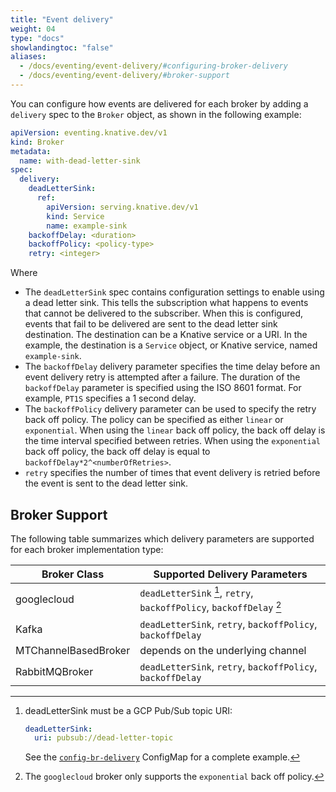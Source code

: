 ```yaml
---
title: "Event delivery"
weight: 04
type: "docs"
showlandingtoc: "false"
aliases:
  - /docs/eventing/event-delivery/#configuring-broker-delivery
  - /docs/eventing/event-delivery/#broker-support
---
```


You can configure how events are delivered for each broker by adding a `delivery` spec to the `Broker` object, as shown in the following example:

```yaml
apiVersion: eventing.knative.dev/v1
kind: Broker
metadata:
  name: with-dead-letter-sink
spec:
  delivery:
    deadLetterSink:
      ref:
        apiVersion: serving.knative.dev/v1
        kind: Service
        name: example-sink
    backoffDelay: <duration>
    backoffPolicy: <policy-type>
    retry: <integer>
```

Where

- The `deadLetterSink` spec contains configuration settings to enable using a dead letter sink. This tells the subscription what happens to events that cannot be delivered to the subscriber. When this is configured, events that fail to be delivered are sent to the dead letter sink destination. The destination can be a Knative service or a URI. In the example, the destination is a `Service` object, or Knative service, named `example-sink`.
- The `backoffDelay` delivery parameter specifies the time delay before an event delivery retry is attempted after a failure. The duration of the `backoffDelay` parameter is specified using the ISO 8601 format. For example, `PT1S` specifies a 1 second delay.
- The `backoffPolicy` delivery parameter can be used to specify the retry back off policy. The policy can be specified as either `linear` or `exponential`. When using the `linear` back off policy, the back off delay is the time interval specified between retries. When using the `exponential` back off policy, the back off delay is equal to `backoffDelay*2^<numberOfRetries>`.
- `retry` specifies the number of times that event delivery is retried before the event is sent to the dead letter sink.

## Broker Support

The following table summarizes which delivery parameters are supported for each broker implementation type:

| Broker Class | Supported Delivery Parameters |
| - | - |
| googlecloud | `deadLetterSink` [^1], `retry`, `backoffPolicy`, `backoffDelay` [^2] |
| Kafka | `deadLetterSink`, `retry`, `backoffPolicy`, `backoffDelay` |
| MTChannelBasedBroker | depends on the underlying channel |
| RabbitMQBroker | `deadLetterSink`, `retry`, `backoffPolicy`, `backoffDelay` |

[^1]: deadLetterSink must be a GCP Pub/Sub topic URI:
    ```yaml
    deadLetterSink:
      uri: pubsub://dead-letter-topic
    ```

    See the [`config-br-delivery`](https://github.com/google/knative-gcp/blob/master/config/core/configmaps/br-delivery.yaml)
    ConfigMap for a complete example.

[^2]: The `googlecloud` broker only supports the `exponential` back off policy.
